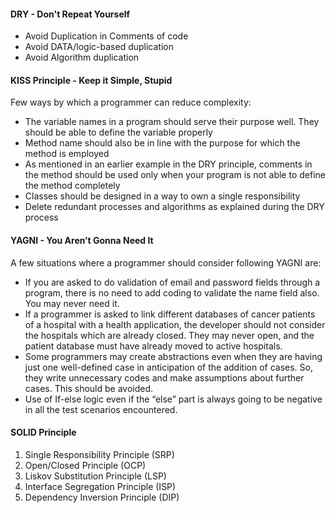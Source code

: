 #### DRY - Don't Repeat Yourself 
+ Avoid Duplication in Comments of code
+ Avoid DATA/logic-based duplication
+ Avoid Algorithm duplication

#### KISS Principle - Keep it Simple, Stupid 

Few ways by which a programmer can reduce complexity:
+ The variable names in a program should serve their purpose well. They should be able to define the variable properly
+ Method name should also be in line with the purpose for which the method is employed
+ As mentioned in an earlier example in the DRY principle, comments in the method should be used only when your program is not able to define the method completely
+ Classes should be designed in a way to own a single responsibility
+ Delete redundant processes and algorithms as explained during the DRY process

#### YAGNI - You Aren’t Gonna Need It

A few situations where a programmer should consider following YAGNI are:

+ If you are asked to do validation of email and password fields through a program, there is no need to add coding to validate the name field also. You may never need it.
+ If a programmer is asked to link different databases of cancer patients of a hospital with a health application, the developer should not consider the hospitals which are already closed. They may never open, and the patient database must have already moved to active hospitals.
+ Some programmers may create abstractions even when they are having just one well-defined case in anticipation of the addition of cases. So, they write unnecessary codes and make assumptions about further cases. This should be avoided.
+ Use of If-else logic even if the “else” part is always going to be negative in all the test scenarios encountered.

#### SOLID Principle
1. Single Responsibility Principle (SRP)
2. Open/Closed Principle (OCP)
3. Liskov Substitution Principle (LSP)
4. Interface Segregation Principle (ISP)
5. Dependency Inversion Principle (DIP)
